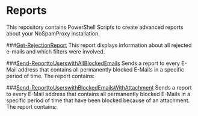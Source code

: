 # Reports
This repository contains PowerShell Scripts to create advanced reports about your NoSpamProxy installation.

###[Get-RejectionReport](https://github.com/noSpamProxy/Reports/tree/master/Get-RejectionReport)
This report displays information about all rejected e-mails and which filters were involved.

###[Send-ReporttoUserswithAllBlockedEmails](https://github.com/noSpamProxy/Reports/tree/master/Send-ReporttoUserswithAllBlockedEmails)
Sends a report to every E-Mail address that contains all permanently blocked E-Mails in a specific period of time. The report contains:

###[Send-ReporttoUserswithBlockedEmailsWithAttachment](https://github.com/noSpamProxy/Reports/tree/master/Send-ReporttoUserswithBlockedEmailsWithAttachment)
Sends a report to every E-Mail address that contains all permanently blocked E-Mails in a specific period of time that have been blocked because of an attachment. The report contains:
